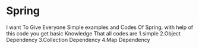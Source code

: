 # Spring

I want To Give Everyone Simple examples and Codes Of Spring.
with help of this code you get basic Knowledge
That all codes are
1.simple
2.Object Dependency
3.Collection Dependency
4.Map Dependency
